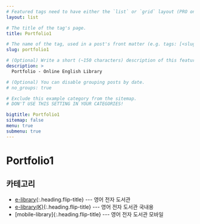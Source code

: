 ```yaml
---
# Featured tags need to have either the `list` or `grid` layout (PRO only).
layout: list

# The title of the tag's page.
title: Portfolio1

# The name of the tag, used in a post's front matter (e.g. tags: [<slug>]).
slug: portfolio1

# (Optional) Write a short (~150 characters) description of this featured tag.
description: >
  Portfolio - Online English Library

# (Optional) You can disable grouping posts by date.
# no_groups: true

# Exclude this example category from the sitemap.
# DON'T USE THIS SETTING IN YOUR CATEGORIES!

bigtitle: Portfolio1
sitemap: false
menu: true
submenu: true
---
```

# Portfolio1

## 카테고리

* [e-library]{:.heading.flip-title} --- 영어 전자 도서관
* [e-library(K)]{:.heading.flip-title} --- 영어 전자 도서관 국내용
* [mobile-library]{:.heading.flip-title} --- 영어 전자 도서관 모바일

[e-library]: /e-library/
[e-library(K)]: /k-library/
[Mobile e-library]: /m-library/